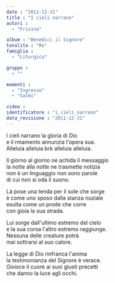 ```yaml
---
date : "2011-12-31"
title : "I cieli narrano"
autori : 
  - "Frisina"

album : "Benedici il Signore"
tonalita : "Re"
famiglia : 
  - "Liturgica"

gruppo : 
  - ""

momenti : 
  - "Ingresso"
  - "Salmi"

video : 
identificatore : "i_cieli_narrano"
data_revisione : "2011-12-31"
---
```

  
  
  
I cieli narrano la gloria di Dio  
e il rmamento annunzia l'opera sua.  
Alleluia alleluia brk alleluia alleluia.  
  
  
  
Il giorno al giorno ne achida il messaggio  
la notte alla notte ne trasmette notizia  
non è un linguaggio non sono parole   
di cui non si oda il suono.  
  
  
  
  
Là pose una tenda per il sole che sorge  
è come uno sposo dalla stanza nuziale  
esulta come un prode che corre   
con gioia la sua strada.  
  
  
  
  
Lui sorge dall'ultimo estremo del cielo  
e la sua corsa l'altro estremo raggiunge.  
Nessuna delle creature potrà   
mai sottrarsi al suo calore.   
  
  
  
  
La legge di Dio rinfranca l'anima  
la testimonianza del Signore è verace.  
Gioisce il cuore ai suoi giusti precetti   
che danno la luce agli occhi.  
  
  
  
  
